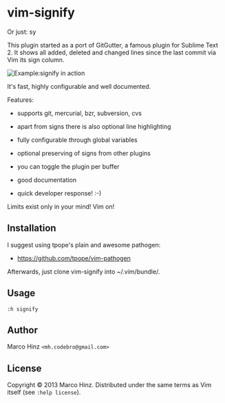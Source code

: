 # vim-signify

Or just: sy

This plugin started as a port of GitGutter, a famous plugin for Sublime Text 2.
It shows all added, deleted and changed lines since the last commit via Vim its
sign column.

![Example:signify in action](https://github.com/mhinz/vim-signify/raw/master/signify.png)

It's fast, highly configurable and well documented.

Features:

- supports git, mercurial, bzr, subversion, cvs
- apart from signs there is also optional line highlighting
- fully configurable through global variables
- optional preserving of signs from other plugins
- you can toggle the plugin per buffer
- good documentation

- quick developer response! :-)

Limits exist only in your mind! Vim on!

## Installation

I suggest using tpope's plain and awesome pathogen:

- https://github.com/tpope/vim-pathogen

Afterwards, just clone vim-signify into ~/.vim/bundle/.

## Usage

`:h signify`

## Author

Marco Hinz `<mh.codebro@gmail.com>`

## License

Copyright © 2013 Marco Hinz. Distributed under the same terms as Vim itself (see
`:help license`).
